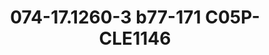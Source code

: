---
title: 074-17.1260-3  b77-171 C05P-CLE1146
image: 074-17.1260-3  b77-171 C05P-CLE1146.jpg
brand: sposo
layout: vestito
---